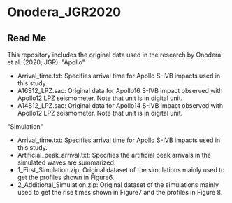 # Onodera_JGR2020
## Read Me
This repository includes the original data used in the research by Onodera et al. (2020; JGR).
"Apollo"  
- Arrival_time.txt: Specifies arrival time for Apollo S-IVB impacts used in this study.
- A16S12_LPZ.sac: Original data for Apollo16 S-IVB impact observed with Apollo12 LPZ seismometer. Note that unit is in digital unit.
- A14S12_LPZ.sac: Original data for Apollo14 S-IVB impact observed with Apollo12 LPZ seismometer. Note that unit is in digital unit.

"Simulation"
- Arrival_time.txt: Specifies arrival time for Apollo S-IVB impacts used in this study.
- Artificial_peak_arrival.txt: Specifies the artificial peak arrivals in the simulated waves are summarized.
- 1_First_Simulation.zip: Original dataset of the simulations mainly used to get the profiles shown in Figure6.
- 2_Additional_Simulation.zip: Original dataset of the simulations mainly used to get the rise times shown in Figure7 and the profiles in Figure 8.
